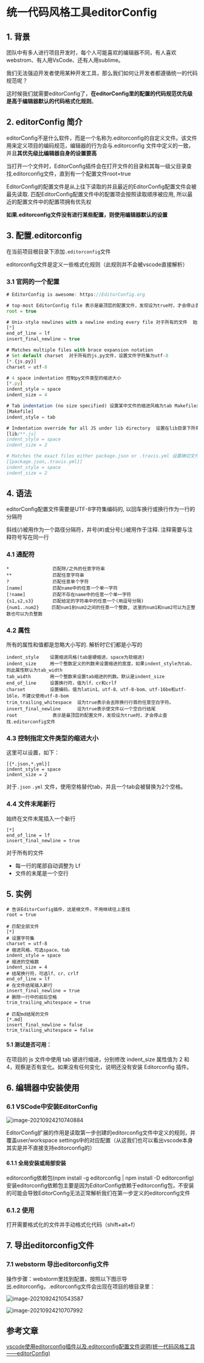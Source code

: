 # 统一代码风格工具editorConfig

## 1. 背景

团队中有多人进行项目开发时，每个人可能喜欢的编辑器不同，有人喜欢webstrom、有人用VsCode、还有人用sublime。

我们无法强迫开发者使用某种开发工具，那么我们如何让开发者都遵循统一的代码规范呢？

这时候我们就需要editorConfig了，**在editorConfig里的配置的代码规范优先级是高于编辑器默认的代码格式化规则**。

## 2. editorConfig 简介

editorConfig不是什么软件，而是一个名称为.editorconfig的自定义文件。该文件用来定义项目的编码规范，编辑器的行为会与.editorconfig 文件中定义的一致，并且**其优先级比编辑器自身的设置要高**

当打开一个文件时，EditorConfig插件会在打开文件的目录和其每一级父目录查找.editorconfig文件，直到有一个配置文件root=true

EditorConfig的配置文件是从上往下读取的并且最近的EditorConfig配置文件会被最先读取. 匹配EditorConfig配置文件中的配置项会按照读取顺序被应用, 所以最近的配置文件中的配置项拥有优先权

**如果.editorconfig文件没有进行某些配置，则使用编辑器默认的设置**

## 3. 配置.editorconfig

在当前项目根目录下添加`.editorconfig`文件

editorconfig文件是定义一些格式化规则（此规则并不会被vscode直接解析）

### 3.1 官网的一个配置

```js
# EditorConfig is awesome: https://EditorConfig.org

# top-most EditorConfig file 表示是最顶层的配置文件，发现设为true时，才会停止查找.editorconfig文件
root = true

# Unix-style newlines with a newline ending every file 对于所有的文件  始终在文件末尾插入一个新行
[*]
end_of_line = lf
insert_final_newline = true

# Matches multiple files with brace expansion notation
# Set default charset  对于所有的js,py文件，设置文件字符集为utf-8
[*.{js,py}]
charset = utf-8

# 4 space indentation 控制py文件类型的缩进大小
[*.py]
indent_style = space
indent_size = 4

# Tab indentation (no size specified) 设置某中文件的缩进风格为tab Makefile未指明
[Makefile]
indent_style = tab

# Indentation override for all JS under lib directory  设置在lib目录下所有JS的缩进为
[lib/**.js]
indent_style = space
indent_size = 2

# Matches the exact files either package.json or .travis.yml 设置确切文件 package.json/.travis/.yml的缩进类型
[{package.json,.travis.yml}]
indent_style = space
indent_size = 2


```

## 4. 语法

editorConfig配置文件需要是UTF-8字符集编码的, 以回车换行或换行作为一行的分隔符

斜线(/)被用作为一个路径分隔符，井号(#)或分号(;)被用作于注释. 注释需要与注释符号写在同一行

### 4.1 通配符

```
*                匹配除/之外的任意字符串
**               匹配任意字符串
?                匹配任意单个字符
[name]           匹配name中的任意一个单一字符
[!name]          匹配不存在name中的任意一个单一字符
{s1,s2,s3}       匹配给定的字符串中的任意一个(用逗号分隔) 
{num1..num2}   　匹配num1到num2之间的任意一个整数, 这里的num1和num2可以为正整数也可以为负整数

```

### 4.2 属性

所有的属性和值都是忽略大小写的. 解析时它们都是小写的

```
indent_style    设置缩进风格(tab是硬缩进，space为软缩进)
indent_size     用一个整数定义的列数来设置缩进的宽度，如果indent_style为tab，则此属性默认为tab_width
tab_width       用一个整数来设置tab缩进的列数。默认是indent_size
end_of_line     设置换行符，值为lf、cr和crlf
charset         设置编码，值为latin1、utf-8、utf-8-bom、utf-16be和utf-16le，不建议使用utf-8-bom
trim_trailing_whitespace  设为true表示会去除换行行首的任意空白字符。
insert_final_newline      设为true表示使文件以一个空白行结尾
root        　　　表示是最顶层的配置文件，发现设为true时，才会停止查找.editorconfig文件

```

### 4.3 控制指定文件类型的缩进大小

这里可以设置，如下：

```
[{*.json,*.yml}]
indent_style = space
indent_size = 2
```

对于`.json` `.yml` 文件，使用空格替代tab，并且一个tab会被替换为2个空格。

### 4.4 文件末尾新行

始终在文件末尾插入一个新行

```
[*]
end_of_line = lf
insert_final_newline = true
```

对于所有的文件

- 每一行的尾部自动调整为 Lf
- 文件的末尾是一个空行

## 5. 实例

```
# 告诉EditorConfig插件，这是根文件，不用继续往上查找
root = true

# 匹配全部文件
[*]
# 设置字符集
charset = utf-8
# 缩进风格，可选space、tab
indent_style = space
# 缩进的空格数
indent_size = 4
# 结尾换行符，可选lf、cr、crlf
end_of_line = lf
# 在文件结尾插入新行
insert_final_newline = true
# 删除一行中的前后空格
trim_trailing_whitespace = true

# 匹配md结尾的文件
[*.md]
insert_final_newline = false
trim_trailing_whitespace = false

```

#### 5.1 测试是否可用：

在项目的 js 文件中使用 tab 键进行缩进，分别修改 indent_size 属性值为 2 和 4，观察是否有变化。如果没有任何变化，说明还没有安装 Editorconfig 插件。

## 6. 编辑器中安装使用

### 6.1 VSCode中安装EditorConfig

![image-20210924210740884](https://cdn.jsdelivr.net/gh/MrJackC/PicGoImages/other/202410131242032.png)

EditorConfig扩展的作用是读取第一步创建的editorconfig文件中定义的规则，并覆盖user/workspace settings中的对应配置（从这我们也可以看出vscode本身其实是并不直接支持editorconfig的）

#### 6.1.1 全局安装或局部安装

editorconfig依赖包(npm install -g editorconfig | npm install -D editorconfig)
安装editorconfig依赖包主要是因为EditorConfig依赖于editorconfig包，不安装的可能会导致EditorConfig无法正常解析我们在第一步定义的editorconfig文件

### 6.1.2 使用

打开需要格式化的文件并手动格式化代码（shift+alt+f）

## 7. 导出editorconfig文件

### 7.1 webstorm 导出editorconfig文件

操作步骤：webstorm里找到配置，按照以下图示导出.editorconfig，.editorconfig文件会出现在项目的根目录里：

![image-20210924210543587](https://cdn.jsdelivr.net/gh/MrJackC/PicGoImages/other/202410131242081.png)



![image-20210924210707992](https://cdn.jsdelivr.net/gh/MrJackC/PicGoImages/other/202410131242113.png)

## 参考文章

[vscode使用editorconfig插件以及.editorconfig配置文件说明(统一代码风格工具——editorConfig)](https://blog.csdn.net/Gabriel_wei/article/details/90286668)
